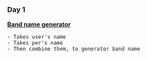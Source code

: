 ### Day 1 
**[Band name generator](https://github.com/Ms-Shahid/100-days-of-code-In-Python/blob/main/day_1/band.py)**

```
- Takes user's name 
- Takes per's name
- Then combine them, to generator band name
```